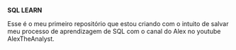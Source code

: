**SQL LEARN**

Esse é o meu primeiro repositório que estou criando com o intuito de salvar meu processo de aprendizagem de SQL com o canal do Alex no youtube AlexTheAnalyst.

